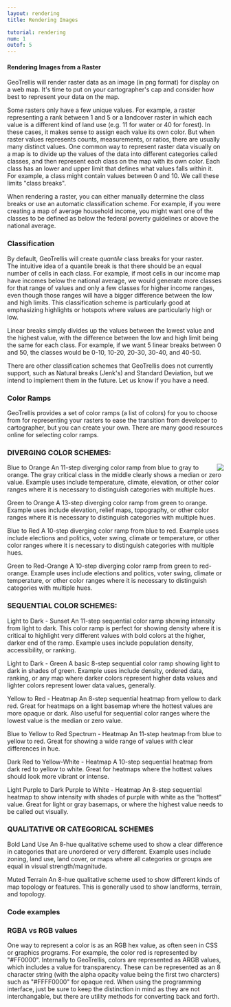 ```yaml
---
layout: rendering
title: Rendering Images

tutorial: rendering
num: 1
outof: 5
---
```


#### Rendering Images from a Raster

GeoTrellis will render raster data as an image (in png format) for display
on a web map.  It's time to put on your cartographer's cap and consider
how best to represent your data on the map.

Some rasters only have a few unique values.  For example, a raster representing
a rank between 1 and 5 or a landcover raster in which each value is a different
kind of land use (e.g. 11 for water or 40 for forest).  In these cases,
it makes sense to assign each value its own color.  But when raster values
represents counts, measurements, or ratios, there are usually many distinct
values.  One common way to represent raster data visually on a map 
is to divide up the values of the data into different categories called classes,
and then represent each class on the map with its own color.  Each class has
an lower and upper limit that defines what values falls within it.  For example,
a class might contain values between 0 and 10.  We call these limits "class breaks".

When rendering a raster, you can either manually determine the class breaks or
use an automatic classification scheme.  For example, if you were creating a map
of average household income, you might want one of the classes to be defined as 
below the federal poverty guidelines or above the national average.

### Classification

By default, GeoTrellis will create *quantile* class breaks for your raster.  
The intuitive idea of a quantile break is that there should be an equal number of 
cells in each class.  For example, if most cells in our income map have incomes
below the national average, we would generate more classes for that range of
values and only a few classes for higher income ranges, even though those
ranges will have a bigger difference between the low and high limits.  This
classification scheme is particularly good at emphasizing highlights or hotspots
where values are particularly high or low.

Linear breaks simply divides up the values between the lowest value and the
highest value, with the difference between the low and high limit being the
same for each class.  For example, if we want 5 linear breaks between 0 and 50,
the classes would be 0-10, 10-20, 20-30, 30-40, and 40-50.

There are other classification schemes that GeoTrellis does not currently
support, such as Natural breaks (Jenk's) and Standard Deviation, but we 
intend to implement them in the future.  Let us know if you have a need.

### Color Ramps

GeoTrellis provides a set of color ramps (a list of colors) for you to choose 
from for representing your rasters to ease the transition from developer to 
cartographer, but you can create your own.  There are many good resources online 
for selecting color ramps.

### DIVERGING COLOR SCHEMES:
<img style="float:right" src="https://raw.github.com/joshmarcus/geotrellis.github.com/master/rendering/01_blue-to-orange.png" />
Blue to Orange
An 11-step diverging color ramp from blue to gray to orange. The gray critical class in the middle clearly shows a median or zero value. Example uses include temperature, climate, elevation, or other color ranges where it is necessary to distinguish categories with multiple hues.

Green to Orange
A 13-step diverging color ramp from green to orange. Example uses include elevation, relief maps, topography, or other color ranges where it is necessary to distinguish categories with multiple hues.

Blue to Red
A 10-step diverging color ramp from blue to red. Example uses include elections and politics, voter swing, climate or temperature, or other color ranges where it is necessary to distinguish categories with multiple hues.

Green to Red-Orange
A 10-step diverging color ramp from green to red-orange. Example uses include elections and politics, voter swing, climate or temperature, or other color ranges where it is necessary to distinguish categories with multiple hues.

### SEQUENTIAL COLOR SCHEMES:

Light to Dark - Sunset
An 11-step sequential color ramp showing intensity from light to dark. This color ramp is perfect for showing density where it is critical to highlight very different values with bold colors at the higher, darker end of the ramp. Example uses include population density, accessibility, or ranking.

Light to Dark - Green
A basic 8-step sequential color ramp showing light to dark in shades of green. Example uses include density, ordered data, ranking, or any map where darker colors represent higher data values and lighter colors represent lower data values, generally.

Yellow to Red - Heatmap
An 8-step sequential heatmap from yellow to dark red. Great for heatmaps on a light basemap where the hottest values are more opaque or dark. Also useful for sequential color ranges where the lowest value is the median or zero value.

Blue to Yellow to Red Spectrum - Heatmap
An 11-step heatmap from blue to yellow to red. Great for showing a wide range of values with clear differences in hue.

Dark Red to Yellow-White - Heatmap
A 10-step sequential heatmap from dark red to yellow to white. Great for heatmaps where the hottest values should look more vibrant or intense.

Light Purple to Dark Purple to White - Heatmap
An 8-step sequential heatmap to show intensity with shades of purple with white as the "hottest" value. Great for light or gray basemaps, or where the highest value needs to be called out visually.

### QUALITATIVE OR CATEGORICAL SCHEMES

Bold Land Use
An 8-hue qualitative scheme used to show a clear difference in categories that are unordered or very different. Example uses include zoning, land use, land cover, or maps where all categories or groups are equal in visual strength/magnitude.

Muted Terrain
An 8-hue qualitative scheme used to show different kinds of map topology or features. This is generally used to show landforms, terrain, and topology.


### Code examples

### RGBA vs RGB values

One way to represent a color is as an RGB hex value, as often seen in CSS or
graphics programs.  For example, the color red is represented by "#FF0000".
Internally to GeoTrellis, colors are represented as ARGB values, which includes
a value for transparency.  These can be represented as an 8 character string
(with the alpha opacity value being the first two charcters) such as "#FFFF0000"
for opaque red.  When using the programming interface, just be sure to keep the
distinction in mind as they are not interchangable, but there are utility methods
for converting back and forth. 
